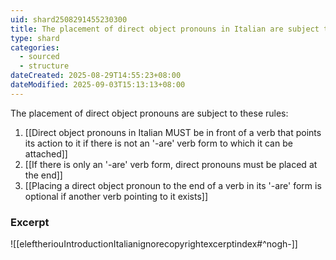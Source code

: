 ```yaml
---
uid: shard2508291455230300
title: The placement of direct object pronouns in Italian are subject to these rules
type: shard
categories:
  - sourced
  - structure
dateCreated: 2025-08-29T14:55:23+08:00
dateModified: 2025-09-03T15:13:13+08:00
---
```

The placement of direct object pronouns are subject to these rules:
1. [[Direct object pronouns in Italian MUST be in front of a verb that points its action to it if there is not an '-are' verb form to which it can be attached]]
2. [[If there is only an '-are' verb form, direct pronouns must be placed at the end]]
3. [[Placing a direct object pronoun to the end of a verb in its '-are' form is optional if another verb pointing to it exists]]

### Excerpt
![[eleftheriouIntroductionItalianignorecopyrightexcerptindex#^nogh-]]